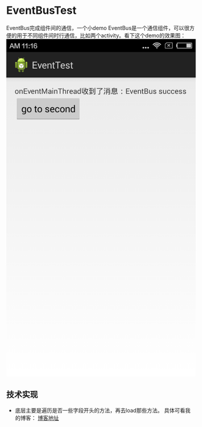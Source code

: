 # EventBusTest
EventBus完成组件间的通信，一个小demo
EventBus是一个通信组件，可以很方便的用于不同组件间时行通信，比如两个activity。看下这个demo的效果图：
![](https://github.com/reallin/EventBusTest/blob/master/eventbus.png)
## 技术实现
* 底层主要是遍历是否一些字段开头的方法，再去load那些方法。
具体可看我的博客：
[博客地址](http://blog.csdn.net/u014486880/article/details/48449907)
